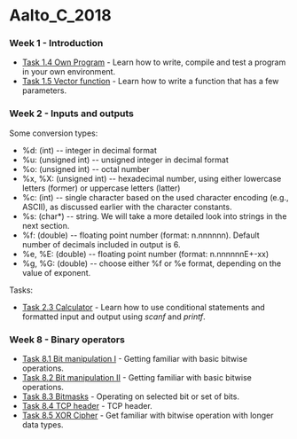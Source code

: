 # Aalto_C_2018
### Week 1 - Introduction
* [Task 1.4 Own Program](Task1_4_Own_Program/) - Learn how to write, compile and test a program in your own environment.
* [Task 1.5 Vector function](Task1_5_Vector_Function/) - Learn how to write a function that has a few parameters.

### Week 2 - Inputs and outputs
Some conversion types:

* %d: (int) -- integer in decimal format
* %u: (unsigned int) -- unsigned integer in decimal format
* %o: (unsigned int) -- octal number
* %x, %X: (unsigned int) -- hexadecimal number, using either lowercase letters (former) or uppercase letters (latter)
* %c: (int) -- single character based on the used character encoding (e.g., ASCII), as discussed earlier with the character constants.
* %s: (char*) -- string. We will take a more detailed look into strings in the next section.
* %f: (double) -- floating point number (format: n.nnnnnn). Default number of decimals included in output is 6.
* %e, %E: (double) -- floating point number (format: n.nnnnnnE+-xx)
* %g, %G: (double) -- choose either %f or %e format, depending on the value of exponent.

Tasks:
* [Task 2.3 Calculator](Task2_3_Calculator/) - Learn how to use conditional statements and formatted input and output using *scanf* and *printf*.

### Week 8 - Binary operators
* [Task 8.1 Bit manipulation I](Task8_1_Bitwise/) - Getting familiar with basic bitwise operations.
* [Task 8.2 Bit manipulation II](Task8_2_Bitmanipulation/) - Getting familiar with basic bitwise operations.
* [Task 8.3 Bitmasks](Task8_3_Bitmasks/) - Operating on selected bit or set of bits.
* [Task 8.4 TCP header](Task8_4_TCP_Header/) - TCP header.
* [Task 8.5 XOR Cipher](Task8_5_XOR_Cipher/) - Get familiar with bitwise operation with longer data types.
